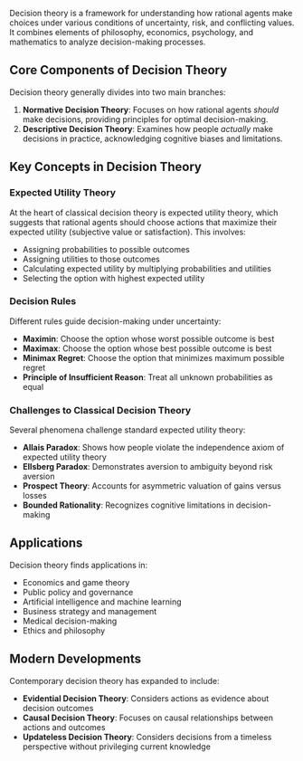 Decision theory is a framework for understanding how rational agents make choices under various conditions of uncertainty, risk, and conflicting values. It combines elements of philosophy, economics, psychology, and mathematics to analyze decision-making processes.

## Core Components of Decision Theory
Decision theory generally divides into two main branches:
1. **Normative Decision Theory**: Focuses on how rational agents _should_ make decisions, providing principles for optimal decision-making.
2. **Descriptive Decision Theory**: Examines how people _actually_ make decisions in practice, acknowledging cognitive biases and limitations.

## Key Concepts in Decision Theory
### Expected Utility Theory
At the heart of classical decision theory is expected utility theory, which suggests that rational agents should choose actions that maximize their expected utility (subjective value or satisfaction). This involves:
- Assigning probabilities to possible outcomes
- Assigning utilities to those outcomes
- Calculating expected utility by multiplying probabilities and utilities
- Selecting the option with highest expected utility
### Decision Rules
Different rules guide decision-making under uncertainty:
- **Maximin**: Choose the option whose worst possible outcome is best
- **Maximax**: Choose the option whose best possible outcome is best
- **Minimax Regret**: Choose the option that minimizes maximum possible regret
- **Principle of Insufficient Reason**: Treat all unknown probabilities as equal

### Challenges to Classical Decision Theory
Several phenomena challenge standard expected utility theory:
- **Allais Paradox**: Shows how people violate the independence axiom of expected utility theory
- **Ellsberg Paradox**: Demonstrates aversion to ambiguity beyond risk aversion
- **Prospect Theory**: Accounts for asymmetric valuation of gains versus losses
- **Bounded Rationality**: Recognizes cognitive limitations in decision-making

## Applications
Decision theory finds applications in:
- Economics and game theory
- Public policy and governance
- Artificial intelligence and machine learning
- Business strategy and management
- Medical decision-making
- Ethics and philosophy

## Modern Developments
Contemporary decision theory has expanded to include:
- **Evidential Decision Theory**: Considers actions as evidence about decision outcomes
- **Causal Decision Theory**: Focuses on causal relationships between actions and outcomes
- **Updateless Decision Theory**: Considers decisions from a timeless perspective without privileging current knowledge
